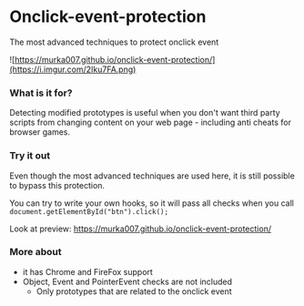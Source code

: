 # Onclick-event-protection
The most advanced techniques to protect onclick event

![https://murka007.github.io/onclick-event-protection/](https://i.imgur.com/2Iku7FA.png)

### What is it for?
Detecting modified prototypes is useful when you don't want third party scripts from changing content on your web page - including anti cheats for browser games.

### Try it out
Even though the most advanced techniques are used here, it is still possible to bypass this protection.

You can try to write your own hooks, so it will pass all checks when you call `document.getElementById("btn").click();`

Look at preview: https://murka007.github.io/onclick-event-protection/

### More about
- it has Chrome and FireFox support
- Object, Event and PointerEvent checks are not included
  - Only prototypes that are related to the onclick event
